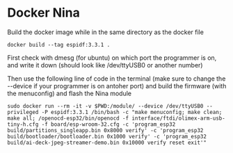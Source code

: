 # Docker Nina

Build the docker image while in the same directory as the docker file

```docker build --tag espidf:3.3.1 .```


First check with dmesg (for ubuntu) on which port the programmer is on, and write it down (should look like /dev/ttyUSB0 or another number)

Then use the following line of code in the terminal (make sure to change the --device if your programmer is on antoher port) and build the firmware (with the menuconfig) and flash the Nina module

```
sudo docker run --rm -it -v $PWD:/module/ --device /dev/ttyUSB0 --privileged -P espidf:3.3.1 /bin/bash -c "make menuconfig; make clean; make all; /openocd-esp32/bin/openocd -f interface/ftdi/olimex-arm-usb-tiny-h.cfg -f board/esp-wroom-32.cfg -c 'program_esp32 build/partitions_singleapp.bin 0x8000 verify' -c 'program_esp32 build/bootloader/bootloader.bin 0x1000 verify' -c 'program_esp32 build/ai-deck-jpeg-streamer-demo.bin 0x10000 verify reset exit'"
```



